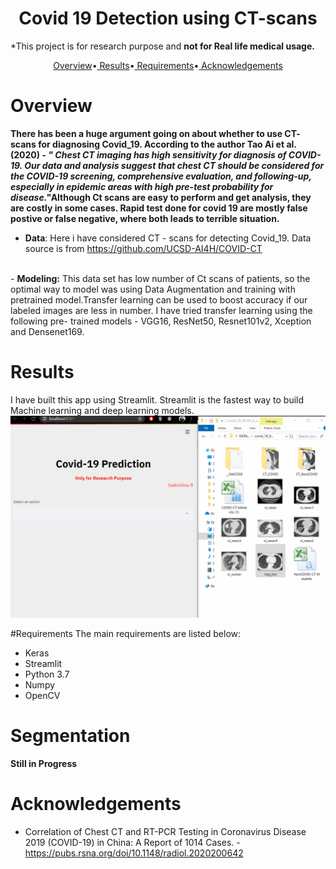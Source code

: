 <h1 align="center">Covid 19 Detection using CT-scans</h1>
<p >*This project is for research purpose and <b>not for Real life medical usage.
</b></p>
<p align="center">
  <a href="#overview">Overview</a>•<a href="#Results"> Results</a>•<a href="#Requirements"> Requirements</a>•<a href="#Acknowledgements"> Acknowledgements</a>
</p>

# Overview
<b>There has been a huge argument going on about whether to use CT- scans for diagnosing Covid_19. According to the author Tao Ai et al. (2020) - <i>" Chest CT imaging has high sensitivity for diagnosis of COVID-19. Our data and analysis suggest that chest CT should be considered for the COVID-19 screening, comprehensive evaluation, and following-up, especially in epidemic areas with high pre-test probability for disease."</i>Although Ct scans are easy to perform and get analysis, they are costly in some cases. Rapid test done for covid 19 are mostly false postive or false negative, where both leads to terrible situation. </b>
<br>
- <b>Data</b>: Here i have considered CT - scans for detecting Covid_19. Data source is from https://github.com/UCSD-AI4H/COVID-CT
<br>
- <b>Modeling:</b> This data set has low number of Ct scans of patients, so the optimal way to model was using Data Augmentation and training with pretrained model.Transfer learning can be used to boost accuracy if our labeled images are less in number. I have tried transfer learning using the following pre- trained models - VGG16, ResNet50, Resnet101v2, Xception and Densenet169.
<br>

# Results
I have built this app using Streamlit. Streamlit is the fastest way to build Machine learning and deep learning models.
![](Result_covid_19.gif)

#Requirements 
The main requirements are listed below:
* Keras
* Streamlit
* Python 3.7
* Numpy
* OpenCV
# Segmentation
<b>Still in Progress</b>
# Acknowledgements
- Correlation of Chest CT and RT-PCR Testing in Coronavirus Disease 2019 (COVID-19) in China: A Report of 1014 Cases.  - https://pubs.rsna.org/doi/10.1148/radiol.2020200642
